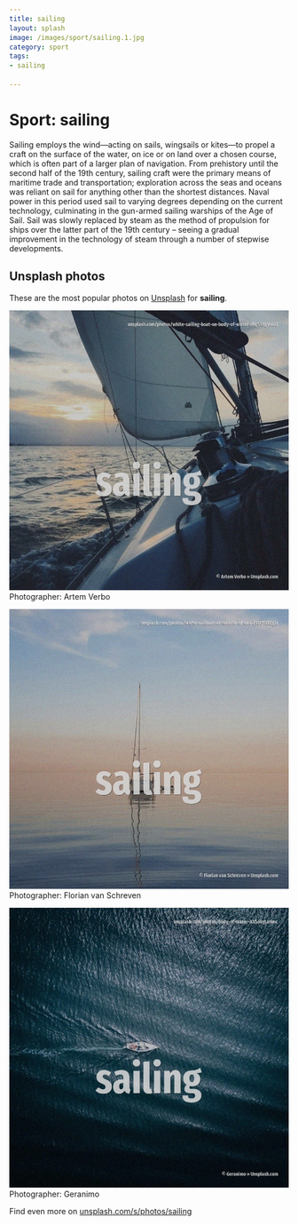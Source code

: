 ```yaml
---
title: sailing
layout: splash
image: /images/sport/sailing.1.jpg
category: sport
tags:
- sailing

---
```

# Sport: sailing

Sailing employs the wind—acting on sails, wingsails or kites—to propel a craft on the surface of  the water, on ice  or on land  over a chosen course, which is often part of a larger plan of  navigation.  From prehistory until the second half of the 19th century, sailing craft were the primary means of  maritime trade and transportation; exploration across the seas and oceans was reliant on sail for  anything other than the shortest distances. Naval power in this period used sail to varying degrees depending on the current technology,  culminating in the gun-armed sailing warships of the Age of Sail. Sail was slowly replaced by steam as the method of propulsion for ships over the latter part of the  19th century – seeing a gradual improvement in the technology of steam through a number of stepwise  developments. 

 
## Unsplash photos
These are the most popular photos on [Unsplash](https://unsplash.com) for **sailing**.
 
![sailing](/images/sport/sailing.1.jpg)
Photographer:  Artem Verbo
 
![sailing](/images/sport/sailing.2.jpg)
Photographer:  Florian van Schreven
 
![sailing](/images/sport/sailing.3.jpg)
Photographer:  Geranimo
 
Find even more on [unsplash.com/s/photos/sailing](https://unsplash.com/s/photos/sailing)
 
